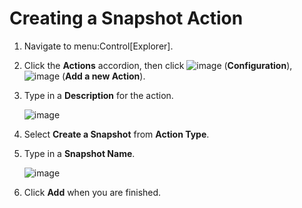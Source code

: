 # Creating a Snapshot Action

1.  Navigate to menu:Control\[Explorer\].

2.  Click the **Actions** accordion, then click
    ![image](../images/1847.png) (**Configuration**),
    ![image](../images/1862.png) (**Add a new Action**).

3.  Type in a **Description** for the action.
    
    ![image](../images/1907.png)

4.  Select **Create a Snapshot** from **Action Type**.

5.  Type in a **Snapshot Name**.
    
    ![image](../images/1908.png)

6.  Click **Add** when you are finished.
